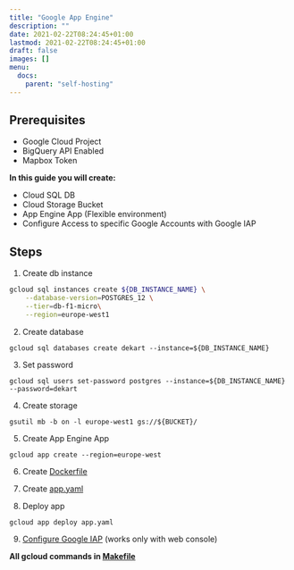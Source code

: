 ```yaml
---
title: "Google App Engine"
description: ""
date: 2021-02-22T08:24:45+01:00
lastmod: 2021-02-22T08:24:45+01:00
draft: false
images: []
menu:
  docs:
    parent: "self-hosting"
---
```


## Prerequisites

* Google Cloud Project
* BigQuery API Enabled
* Mapbox Token

**In this guide you will create:**

* Cloud SQL DB
* Cloud Storage Bucket
* App Engine App (Flexible environment)
* Configure Access to specific Google Accounts with Google IAP

## Steps

1. Create db instance

```bash
gcloud sql instances create ${DB_INSTANCE_NAME} \
    --database-version=POSTGRES_12 \
    --tier=db-f1-micro\
    --region=europe-west1
```

2. Create database

```
gcloud sql databases create dekart --instance=${DB_INSTANCE_NAME}
```

3. Set password

```
gcloud sql users set-password postgres --instance=${DB_INSTANCE_NAME} --password=dekart
```

4. Create storage

```
gsutil mb -b on -l europe-west1 gs://${BUCKET}/
```

5. Create App Engine App

```
gcloud app create --region=europe-west
```

6. Create [Dockerfile](https://github.com/dekart-xyz/dekart/tree/main/install/app-engine/Dockerfile)

7. Create [app.yaml](https://github.com/dekart-xyz/dekart/tree/main/install/app-engine/app.example.yaml)


8. Deploy app

```
gcloud app deploy app.yaml
```

9. [Configure Google IAP](https://cloud.google.com/iap/docs/app-engine-quickstart) (works only with web console)


**All gcloud commands in [Makefile](https://github.com/dekart-xyz/dekart/tree/main/install/app-engine/Makefile)**

